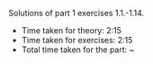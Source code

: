 Solutions of part 1 exercises 1.1.-1.14.

- Time taken for theory: 2:15
- Time taken for exercises: 2:15
- Total time taken for the part: ~